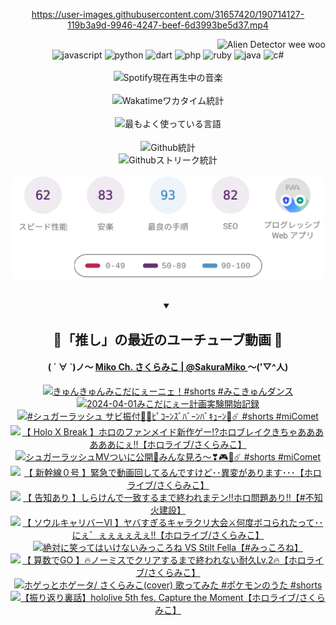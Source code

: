 <!-- START: HERO IMAGE GIF ////////// ////////// ////////// -->
<!-- <img src="@/../assets/img/gaming/ghost-of-tsushima.gif" width="100%"  alt="nellyXinwei's Hero Gif Image"/> -->
<!-- END: HERO IMAGE GIF ////////// ////////// ////////// -->

<div align="center" >  
  
<!-- START:ワンピース 第1015話「ルフィはRED ROCを使う」 -->
<https://user-images.githubusercontent.com/31657420/190714127-119b3a9d-9946-4247-beef-6d3993be5d37.mp4>
<!-- END:ワンピース 第1015話「ルフィはRED ROCを使う」 -->

<!-- START:VISITOR COUNTER -->
<div width="100%" align="right">
<img src="https://komarev.com/ghpvc/?username=nellyXinwei&label=🛸&color=grey&style=for-the-badge&labelcolor=ffffff" alt="Alien Detector wee woo"/>
</div>
<!-- END:VISITOR COUNTER -->

<!-- START: PROGRAMMING LANGUAGES -->
<!-- 色彩 Color Scheme:
#961E3A, #8A0D42, #5A0640, #4F265E, #2B355A, #3E759B, #CC4246,
#BB2649, #AD1052, #700750, #633075, #364270, #4E92C2, #FF5357
Sauce: https://www.webcreatorbox.com/inspiration/pantone-2023
-->

<img src="https://img.shields.io/badge/javascript%20-%23BB2649.svg?&style=for-the-badge&logo=javascript&logoColor=white&labelColor=961E3A" alt="javascript"/>
<img src="https://img.shields.io/badge/python%20-%23AD1052.svg?&style=for-the-badge&logo=python&logoColor=white&labelColor=8A0D42" alt="python" />
<img src="https://img.shields.io/badge/dart%20-%23700750.svg?&style=for-the-badge&logo=dart&logoColor=white&labelColor=5A0640" alt="dart"/>
<img src="https://img.shields.io/badge/php%20-%23633075.svg?&style=for-the-badge&logo=php&logoColor=white&labelColor=4F265E" alt="php"/>
<img src="https://img.shields.io/badge/ruby%20-%23364270.svg?&style=for-the-badge&logo=ruby&logoColor=white&labelColor=2B355A" alt="ruby"/>
<img src="https://img.shields.io/badge/java%20-%234E92C2.svg?&style=for-the-badge&logo=openjdk&logoColor=white&labelColor=3E759B" alt="java"/>
<img src="https://img.shields.io/badge/c%23-%23FF5357.svg?style=for-the-badge&logo=c-sharp&logoColor=white&labelColor=CC4246" alt="c#"/>  
<!-- END: PROGRAMMING LANGUAGES -->

<br>
<br>

<!-- START: MUSIC STATUS -->
  <!-- <a href="https://newojima-gsrs-20220114.vercel.app/api/now-playing?open">
    <img src="https://newojima-gsrs-20220114.vercel.app/api/now-playing" alt="Spotify現在再生中の音楽">
  </a> -->
  <img src="https://newojima-grss-20230114.vercel.app/api/spotify?border_color=transparent" alt="Spotify現在再生中の音楽" width="280px">
<!-- END: MUSIC STATUS -->

<br>
<br>

<!-- START: GITHUB STATUS -->
<!-- 色彩 Color Scheme:  #BB2649, #AD1052, #700750, #633075 -->
<img align="center" src="https://newojima-grs-20230109.vercel.app/api/wakatime?username=newojima&layout=compact&langs_count=10&locale=ja&hide_title=false&title_color=fff&hide_border=true&text_color=fff&bg_color=BB2649,BB2649,633075,633075&hide=other,css,html,bash,xml,git%20config,makefile,properties,yaml,markdown,text,json,jsx" alt="Wakatimeワカタイム統計" width="500px"/>

<br>
<br>

<!-- 色彩 Color Scheme:  #633075, #364270, #4E92C2 -->
  <img align="center" src="https://newojima-grs-20230109.vercel.app/api/top-langs?username=newojima&layout=compact&text_color=fff&icon_color=fff&hide_border=true&&locale=ja&hide_title=false&title_color=fff&include_all_commits=true&card_width=445&langs_count=11&hide=c%23,powershell,shaderlab,hlsl,makefile,jupyter%20notebook,python,html,css,shell,batchfile,less,liquid,hack,scss&bg_color=4F265E,633075,4E92C2" alt="最もよく使っている言語" width="500px"/>

<br>
<br>

<!-- 色彩 Color Scheme:  #4E92C2, #FF5357 -->
  <img align="center" src="https://newojima-grs-20230109.vercel.app/api?username=newojima&rank_icon=github&show_icons=true&&locale=ja&title_color=fff&text_color=fff&icon_color=fff&hide_border=true&hide_title=false&count_private=true&include_all_commits=true&card_width=495&disable_animations=true&bg_color=4E92C2,4E92C2,FF5357" alt="Github統計" width="500px"/>

<br>

<img align="center" src="https://streak-stats.demolab.com?user=newojima&theme=dark&hide_border=true&locale=ja&ring=BB2649&stroke=222222&background=151515&sideLabels=BB2649&currStreakLabel=ffffff&border=BB2649&fire=FF5357&currStreakNum=ffffff&sideNums=FF5357&dates=ffffff" alt="Githubストリーク統計" width="500px"/>

<br>
<br>

  <img align="center" width="500px" src="@/../assets/img/page-insights.svg" alt="Githubページの洞察"/>
  
</div>
<!-- END: GITHUB STATUS -->

<br>
<br>

<div align="center">
<details open>
  <summary>

  </summary>

  <h2 align="center">🌸「推し」の最近のユーチューブ動画 🌸</h2>
  <h4>
  ( ´ ∀ `)ノ～ 
  <a href="https://www.youtube.com/@SakuraMiko">Miko Ch. さくらみこ | @SakuraMiko
  </a>
   ～('▽^人)
  </h4>

  <!-- BEGIN YOUTUBE-CARDS -->
<a href="https://www.youtube.com/watch?v=-mMdG53MwOk"><img src="https://ytcards.demolab.com/?id=-mMdG53MwOk&title=%E3%81%8D%E3%82%85%E3%82%93%E3%81%8D%E3%82%85%E3%82%93%E3%81%BF%E3%81%93%E3%81%A0%E3%81%AB%E3%81%87%E3%83%BC%E3%83%8B%E3%82%A7%EF%BC%81%23shorts+%23%E3%81%BF%E3%81%93%E3%81%8D%E3%82%85%E3%82%93%E3%83%80%E3%83%B3%E3%82%B9&lang=ja&timestamp=1711951500&background_color=%230d1117&title_color=%23ffffff&stats_color=%23dedede&max_title_lines=1&width=187&border_radius=5&duration=34" alt="きゅんきゅんみこだにぇーニェ！#shorts #みこきゅんダンス" title="きゅんきゅんみこだにぇーニェ！#shorts #みこきゅんダンス"></a>
<a href="https://www.youtube.com/watch?v=xLt3q7ywMok"><img src="https://ytcards.demolab.com/?id=xLt3q7ywMok&title=2024-04-01%E3%81%BF%E3%81%93%E3%81%A0%E3%81%AB%E3%81%87%E3%83%BC%E8%A8%88%E7%94%BB%E5%AE%9F%E9%A8%93%E9%96%8B%E5%A7%8B%E8%A8%98%E9%8C%B2&lang=ja&timestamp=1711899308&background_color=%230d1117&title_color=%23ffffff&stats_color=%23dedede&max_title_lines=1&width=187&border_radius=5&duration=464" alt="2024-04-01みこだにぇー計画実験開始記録" title="2024-04-01みこだにぇー計画実験開始記録"></a>
<a href="https://www.youtube.com/watch?v=qcKdzcEh9fk"><img src="https://ytcards.demolab.com/?id=qcKdzcEh9fk&title=%23%E3%82%B7%E3%83%A5%E3%82%AC%E3%83%BC%E3%83%A9%E3%83%83%E3%82%B7%E3%83%A5+%E3%82%B5%E3%83%93%E6%8C%AF%E4%BB%98%F0%9F%A9%B7%F0%9F%A9%B5%EF%BE%8B%EF%BE%9F%EF%BD%BA%EF%BD%B0%EF%BE%9D%EF%BD%BD%EF%BE%9E%EF%BE%8A%EF%BE%9E%EF%BD%B0%EF%BE%9D%EF%BE%8A%EF%BE%9E%EF%BD%B7%EF%BD%AD%EF%BD%B0%EF%BE%9D%F0%9F%8C%B8%E2%98%84%EF%B8%8F+%23shorts+%23miComet&lang=ja&timestamp=1711854035&background_color=%230d1117&title_color=%23ffffff&stats_color=%23dedede&max_title_lines=1&width=187&border_radius=5&duration=33" alt="#シュガーラッシュ サビ振付🩷🩵ﾋﾟｺｰﾝｽﾞﾊﾞｰﾝﾊﾞｷｭｰﾝ🌸☄️ #shorts #miComet" title="#シュガーラッシュ サビ振付🩷🩵ﾋﾟｺｰﾝｽﾞﾊﾞｰﾝﾊﾞｷｭｰﾝ🌸☄️ #shorts #miComet"></a>
<a href="https://www.youtube.com/watch?v=6aMiFRXbSfg"><img src="https://ytcards.demolab.com/?id=6aMiFRXbSfg&title=%E3%80%90+Holo+X+Break++%E3%80%91%E3%83%9B%E3%83%AD%E3%81%AE%E3%83%95%E3%82%A1%E3%83%B3%E3%83%A1%E3%82%A4%E3%83%89%E6%96%B0%E4%BD%9C%E3%82%B2%E3%83%BC%E2%81%89%E3%83%9B%E3%83%AD%E3%83%96%E3%83%AC%E3%82%A4%E3%82%AF%E3%81%8D%E3%81%A1%E3%82%83%E3%81%82%E3%81%82%E3%81%82%E3%81%82%E3%81%82%E3%81%82%E3%81%AB%E3%81%87%E2%80%BC%E3%80%90%E3%83%9B%E3%83%AD%E3%83%A9%E3%82%A4%E3%83%96%2F%E3%81%95%E3%81%8F%E3%82%89%E3%81%BF%E3%81%93%E3%80%91&lang=ja&timestamp=1711808135&background_color=%230d1117&title_color=%23ffffff&stats_color=%23dedede&max_title_lines=1&width=187&border_radius=5&duration=7436" alt="【 Holo X Break  】ホロのファンメイド新作ゲー⁉ホロブレイクきちゃああああああにぇ‼【ホロライブ/さくらみこ】" title="【 Holo X Break  】ホロのファンメイド新作ゲー⁉ホロブレイクきちゃああああああにぇ‼【ホロライブ/さくらみこ】"></a>
<a href="https://www.youtube.com/watch?v=cNA3rwEO5CU"><img src="https://ytcards.demolab.com/?id=cNA3rwEO5CU&title=%E3%82%B7%E3%83%A5%E3%82%AC%E3%83%BC%E3%83%A9%E3%83%83%E3%82%B7%E3%83%A5MV%E3%81%A4%E3%81%84%E3%81%AB%E5%85%AC%E9%96%8B%F0%9F%8E%89%E3%81%BF%E3%82%93%E3%81%AA%E8%A6%8B%E3%82%8D%EF%BD%9E%E2%9D%A3%F0%9F%8E%AE%F0%9F%8C%B8%E2%98%84%EF%B8%8F+%23shorts+%23miComet&lang=ja&timestamp=1711785618&background_color=%230d1117&title_color=%23ffffff&stats_color=%23dedede&max_title_lines=1&width=187&border_radius=5&duration=33" alt="シュガーラッシュMVついに公開🎉みんな見ろ～❣🎮🌸☄️ #shorts #miComet" title="シュガーラッシュMVついに公開🎉みんな見ろ～❣🎮🌸☄️ #shorts #miComet"></a>
<a href="https://www.youtube.com/watch?v=HVSq3sR9tBc"><img src="https://ytcards.demolab.com/?id=HVSq3sR9tBc&title=%E3%80%90+%E6%96%B0%E5%B9%B9%E7%B7%9A%EF%BC%90%E5%8F%B7+%E3%80%91%E7%B7%8A%E6%80%A5%E3%81%A7%E5%8B%95%E7%94%BB%E5%9B%9E%E3%81%97%E3%81%A6%E3%82%8B%E3%82%93%E3%81%A7%E3%81%99%E3%81%91%E3%81%A9%EF%BD%A5%EF%BD%A5%E7%95%B0%E5%A4%89%E3%81%8C%E3%81%82%E3%82%8A%E3%81%BE%E3%81%99%EF%BD%A5%EF%BD%A5%EF%BD%A5%E3%80%90%E3%83%9B%E3%83%AD%E3%83%A9%E3%82%A4%E3%83%96%2F%E3%81%95%E3%81%8F%E3%82%89%E3%81%BF%E3%81%93%E3%80%91&lang=ja&timestamp=1711291162&background_color=%230d1117&title_color=%23ffffff&stats_color=%23dedede&max_title_lines=1&width=187&border_radius=5&duration=8321" alt="【 新幹線０号 】緊急で動画回してるんですけど･･異変があります･･･【ホロライブ/さくらみこ】" title="【 新幹線０号 】緊急で動画回してるんですけど･･異変があります･･･【ホロライブ/さくらみこ】"></a>
<a href="https://www.youtube.com/watch?v=z6LsPkqR-Rk"><img src="https://ytcards.demolab.com/?id=z6LsPkqR-Rk&title=%E3%80%90+%E5%91%8A%E7%9F%A5%E3%81%82%E3%82%8A+%E3%80%91%E3%81%97%E3%82%89%E3%81%91%E3%82%93%E3%81%A7%E4%B8%80%E8%87%B4%E3%81%99%E3%82%8B%E3%81%BE%E3%81%A7%E7%B5%82%E3%82%8F%E3%82%8C%E3%81%BE%E3%83%86%E3%83%B3%E2%80%BC%E3%83%9B%E3%83%AD%E5%95%8F%E9%A1%8C%E3%81%82%E3%82%8A%E2%80%BC%E3%80%90%23%E4%B8%8D%E7%9F%A5%E7%81%AB%E5%BB%BA%E8%A8%AD%E3%80%91&lang=ja&timestamp=1711281957&background_color=%230d1117&title_color=%23ffffff&stats_color=%23dedede&max_title_lines=1&width=187&border_radius=5&duration=3517" alt="【 告知あり 】しらけんで一致するまで終われまテン‼ホロ問題あり‼【#不知火建設】" title="【 告知あり 】しらけんで一致するまで終われまテン‼ホロ問題あり‼【#不知火建設】"></a>
<a href="https://www.youtube.com/watch?v=ef7YNCufrF8"><img src="https://ytcards.demolab.com/?id=ef7YNCufrF8&title=%E3%80%90+%E3%82%BD%E3%82%A6%E3%83%AB%E3%82%AD%E3%83%A3%E3%83%AA%E3%83%90%E3%83%BC%E2%85%A5+%E3%80%91%E3%83%A4%E3%83%90%E3%81%99%E3%81%8E%E3%82%8B%E3%82%AD%E3%83%A3%E3%83%A9%E3%82%AF%E3%83%AA%E5%A4%A7%E4%BC%9A%E2%9A%94%E4%BD%95%E5%BA%A6%E3%83%9C%E3%82%B3%E3%82%89%E3%82%8C%E3%81%9F%E3%81%A3%E3%81%A6%EF%BD%A5%EF%BD%A5%E3%81%AB%E3%81%87%E3%82%9B%E3%81%87%E3%81%87%E3%81%87%E3%81%87%E3%81%88%E3%81%87%E2%80%BC%E3%80%90%E3%83%9B%E3%83%AD%E3%83%A9%E3%82%A4%E3%83%96%2F%E3%81%95%E3%81%8F%E3%82%89%E3%81%BF%E3%81%93%E3%80%91&lang=ja&timestamp=1711202133&background_color=%230d1117&title_color=%23ffffff&stats_color=%23dedede&max_title_lines=1&width=187&border_radius=5&duration=9809" alt="【 ソウルキャリバーⅥ 】ヤバすぎるキャラクリ大会⚔何度ボコられたって･･にぇ゛ぇぇぇぇえぇ‼【ホロライブ/さくらみこ】" title="【 ソウルキャリバーⅥ 】ヤバすぎるキャラクリ大会⚔何度ボコられたって･･にぇ゛ぇぇぇぇえぇ‼【ホロライブ/さくらみこ】"></a>
<a href="https://www.youtube.com/watch?v=o04HLC2KAuk"><img src="https://ytcards.demolab.com/?id=o04HLC2KAuk&title=%E7%B5%B6%E5%AF%BE%E3%81%AB%E7%AC%91%E3%81%A3%E3%81%A6%E3%81%AF%E3%81%84%E3%81%91%E3%81%AA%E3%81%84%E3%81%BF%E3%81%A3%E3%81%93%E3%82%8D%E3%81%AD+VS+Stilt+Fella%E3%80%90%23%E3%81%BF%E3%81%A3%E3%81%93%E3%82%8D%E3%81%AD%E3%80%91&lang=ja&timestamp=1711027101&background_color=%230d1117&title_color=%23ffffff&stats_color=%23dedede&max_title_lines=1&width=187&border_radius=5&duration=4288" alt="絶対に笑ってはいけないみっころね VS Stilt Fella【#みっころね】" title="絶対に笑ってはいけないみっころね VS Stilt Fella【#みっころね】"></a>
<a href="https://www.youtube.com/watch?v=N-QNwzFqREo"><img src="https://ytcards.demolab.com/?id=N-QNwzFqREo&title=%E3%80%90+%E7%AE%97%E6%95%B0%E3%81%A7GO+%E3%80%91%F0%9F%94%A5%E3%83%8E%E3%83%BC%E3%83%9F%E3%82%B9%E3%81%A7%E3%82%AF%E3%83%AA%E3%82%A2%E3%81%99%E3%82%8B%E3%81%BE%E3%81%A7%E7%B5%82%E3%82%8F%E3%82%8C%E3%81%AA%E3%81%84%E8%80%90%E4%B9%85Lv.2%F0%9F%94%A5%E3%80%90%E3%83%9B%E3%83%AD%E3%83%A9%E3%82%A4%E3%83%96%2F%E3%81%95%E3%81%8F%E3%82%89%E3%81%BF%E3%81%93%E3%80%91&lang=ja&timestamp=1710870121&background_color=%230d1117&title_color=%23ffffff&stats_color=%23dedede&max_title_lines=1&width=187&border_radius=5&duration=19281" alt="【 算数でGO 】🔥ノーミスでクリアするまで終われない耐久Lv.2🔥【ホロライブ/さくらみこ】" title="【 算数でGO 】🔥ノーミスでクリアするまで終われない耐久Lv.2🔥【ホロライブ/さくらみこ】"></a>
<a href="https://www.youtube.com/watch?v=Mp89gmu6ikI"><img src="https://ytcards.demolab.com/?id=Mp89gmu6ikI&title=%E3%83%9B%E3%82%B2%E3%81%A3%E3%81%A8%E3%83%9B%E3%82%B2%E3%83%BC%E3%82%BF%2F+%E3%81%95%E3%81%8F%E3%82%89%E3%81%BF%E3%81%93%28cover%29+%E6%AD%8C%E3%81%A3%E3%81%A6%E3%81%BF%E3%81%9F+%23%E3%83%9D%E3%82%B1%E3%83%A2%E3%83%B3%E3%81%AE%E3%81%86%E3%81%9F+%23shorts&lang=ja&timestamp=1710835208&background_color=%230d1117&title_color=%23ffffff&stats_color=%23dedede&max_title_lines=1&width=187&border_radius=5&duration=46" alt="ホゲっとホゲータ/ さくらみこ(cover) 歌ってみた #ポケモンのうた #shorts" title="ホゲっとホゲータ/ さくらみこ(cover) 歌ってみた #ポケモンのうた #shorts"></a>
<a href="https://www.youtube.com/watch?v=tvFxEAHSV38"><img src="https://ytcards.demolab.com/?id=tvFxEAHSV38&title=%E3%80%90%E6%8C%AF%E3%82%8A%E8%BF%94%E3%82%8A%E8%A3%8F%E8%A9%B1%E3%80%91hololive+5th+fes.+Capture+the+Moment%E3%80%90%E3%83%9B%E3%83%AD%E3%83%A9%E3%82%A4%E3%83%96%2F%E3%81%95%E3%81%8F%E3%82%89%E3%81%BF%E3%81%93%E3%80%91&lang=ja&timestamp=1710782833&background_color=%230d1117&title_color=%23ffffff&stats_color=%23dedede&max_title_lines=1&width=187&border_radius=5&duration=17635" alt="【振り返り裏話】hololive 5th fes. Capture the Moment【ホロライブ/さくらみこ】" title="【振り返り裏話】hololive 5th fes. Capture the Moment【ホロライブ/さくらみこ】"></a>
<!-- END YOUTUBE-CARDS -->

</div>
  
</details>
